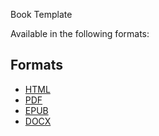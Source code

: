 Book Template

Available in the following formats:

## Formats

- [HTML](book.html)
- [PDF](book.pdf)
- [EPUB](book.epub)
- [DOCX](book.docx)
